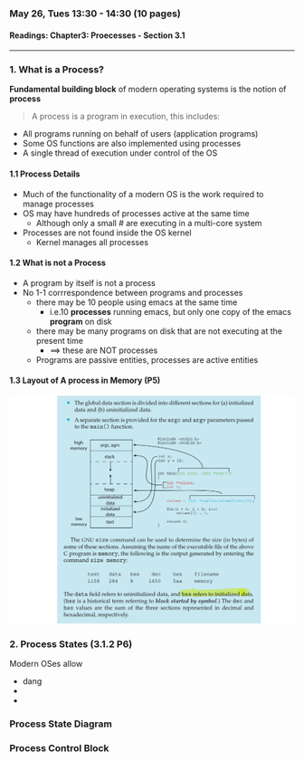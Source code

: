 ### May 26, Tues 13:30 - 14:30 (10 pages)
#### Readings: Chapter3: Proecesses - Section 3.1
---
### 1. What is a Process? 
**Fundamental building block** of modern operating systems is the notion of **process**
> A process is a program in execution, this includes:
- All programs running on behalf of users (application programs)
- Some OS functions are also implemented using processes
- A single thread of execution under control of the OS
#### 1.1 Process Details
- Much of the functionality of a modern OS is the work required to manage processes
- OS may have hundreds of processes active at the same time
  - Although only a small # are executing in a multi-core system
- Processes are not found inside the OS kernel
  - Kernel manages all processes
#### 1.2 What is not a Process
- A program by itself is not a process
- No 1-1 corrrespondence between programs and processes
  - there may be 10 people using emacs at the same time
    - i.e.10 **processes** running emacs, but only one copy of the emacs **program** on disk
  - there may be many programs on disk that are not executing at the present time
    - ==> these are NOT processes
  - Programs are passive entities, processes are active entities
 #### 1.3 Layout of A process in Memory (P5)
![memory layout](imgs/layout_memory.jpeg)

### 2. Process States (3.1.2 P6)
Modern OSes allow
- dang
-
-
### Process State Diagram

### Process Control Block
